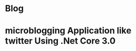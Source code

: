 # Blog
microblogging Application like twitter 
Using .Net Core 3.0 
=======================================================
